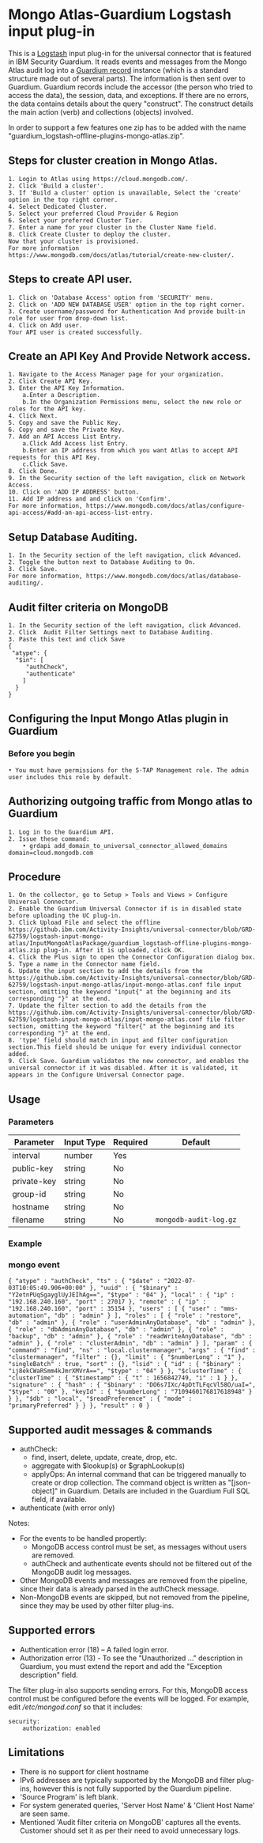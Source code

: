 # Mongo Atlas-Guardium Logstash input plug-in

This is a [Logstash](https://github.com/elastic/logstash) input plug-in for the universal connector that is featured in IBM Security Guardium. It reads events and messages from the Mongo Atlas audit log into a [Guardium record](https://github.com/IBM/universal-connectors/blob/main/common/src/main/java/com/ibm/guardium/universalconnector/commons/structures/Record.java) instance (which is a standard structure made out of several parts). The information is then sent over to Guardium. Guardium records include the accessor (the person who tried to access the data), the session, data, and exceptions. If there are no errors, the data contains details about the query "construct". The construct details the main action (verb) and collections (objects) involved.

In order to support a few features one zip has to be added with the name "guardium_logstash-offline-plugins-mongo-atlas.zip".

##  Steps for cluster creation in Mongo Atlas.
	1. Login to Atlas using https://cloud.mongodb.com/.
	2. Click 'Build a cluster'.
	3. If 'Build a cluster' option is unavailable, Select the 'create' option in the top right corner.
	4. Select Dedicated Cluster.
	5. Select your preferred Cloud Provider & Region
	6. Select your preferred Cluster Tier.
	7. Enter a name for your cluster in the Cluster Name field.
	8. Click Create Cluster to deploy the cluster.
	Now that your cluster is provisioned.
	For more information https://www.mongodb.com/docs/atlas/tutorial/create-new-cluster/.


##  Steps to create API user.
	1. Click on 'Database Access' option from 'SECURITY' menu.
	2. Click on 'ADD NEW DATABASE USER' option in the top right corner.
	3. Create username/password for Authentication And provide built-in role for user from drop-down list.
	4. Click on Add user. 
	Your API user is created successfully. 


##  Create an API Key And Provide Network access.
	1. Navigate to the Access Manager page for your organization.
	2. Click Create API Key.
	3. Enter the API Key Information.
		a.Enter a Description.
		b.In the Organization Permissions menu, select the new role or roles for the API key.
	4. Click Next.
	5. Copy and save the Public Key.
	6. Copy and save the Private Key.
	7. Add an API Access List Entry.
		a.Click Add Access list Entry.
		b.Enter an IP address from which you want Atlas to accept API requests for this API Key.
		c.Click Save.
	8. Click Done.
	9. In the Security section of the left navigation, click on Network Access.
	10. Click on 'ADD IP ADDRESS' button.
	11. Add IP address and and click on 'Confirm'.
	For more information, https://www.mongodb.com/docs/atlas/configure-api-access/#add-an-api-access-list-entry.


##  Setup Database Auditing.
	1. In the Security section of the left navigation, click Advanced.
	2. Toggle the button next to Database Auditing to On.
	3. Click Save.
	For more information, https://www.mongodb.com/docs/atlas/database-auditing/.

##  Audit filter criteria on MongoDB
	1. In the Security section of the left navigation, click Advanced.
	2. Click  Audit Filter Settings next to Database Auditing.
	3. Paste this text and click Save
	{
  	 "atype": {
  	  "$in": [
 	     "authCheck",
 	     "authenticate"
	    ]
	  }
	}
##  Configuring the Input Mongo Atlas plugin in Guardium
### Before you begin
	• You must have permissions for the S-TAP Management role. The admin user includes this role by default.
## Authorizing outgoing traffic from Mongo atlas to Guardium
	1. Log in to the Guardium API.
	2. Issue these command:
		• grdapi add_domain_to_universal_connector_allowed_domains domain=cloud.mongodb.com
## Procedure
	1. On the collector, go to Setup > Tools and Views > Configure Universal Connector.
	2. Enable the Guardium Universal Connector if is in disabled state before uploading the UC plug-in.
	3. Click Upload File and select the offline https://github.ibm.com/Activity-Insights/universal-connector/blob/GRD-62759/logstash-input-mongo-atlas/InputMongoAtlasPackage/guardium_logstash-offline-plugins-mongo-atlas.zip plug-in. After it is uploaded, click OK.
	4. Click the Plus sign to open the Connector Configuration dialog box.
	5. Type a name in the Connector name field.
	6. Update the input section to add the details from the https://github.ibm.com/Activity-Insights/universal-connector/blob/GRD-62759/logstash-input-mongo-atlas/input-mongo-atlas.conf file input section, omitting the keyword "input{" at the beginning and its corresponding "}" at the end.
	7. Update the filter section to add the details from the https://github.ibm.com/Activity-Insights/universal-connector/blob/GRD-62759/logstash-input-mongo-atlas/input-mongo-atlas.conf file filter section, omitting the keyword "filter{" at the beginning and its corresponding "}" at the end.
	8. 'type' field should match in input and filter configuration section.This field should be unique for every individual connector added.
	9. Click Save. Guardium validates the new connector, and enables the universal connector if it was disabled. After it is validated, it appears in the Configure Universal Connector page.

## Usage


### Parameters
| Parameter | Input Type | Required | Default |
|-----------|------------|----------|---------|
| interval | number | Yes | | 300
| public-key | string | No | |
| private-key | string | No | |
| group-id | string | No | |
| hostname | string | No | |
| filename | string | No | `mongodb-audit-log.gz` |

### Example
### mongo  event
	{ "atype" : "authCheck", "ts" : { "$date" : "2022-07-03T10:05:49.906+00:00" }, "uuid" : { "$binary" : "Y2etnPUqSgayglUyJEIhAg==", "$type" : "04" }, "local" : { "ip" : "192.168.240.160", "port" : 27017 }, "remote" : { "ip" : "192.168.240.160", "port" : 35154 }, "users" : [ { "user" : "mms-automation", "db" : "admin" } ], "roles" : [ { "role" : "restore", "db" : "admin" }, { "role" : "userAdminAnyDatabase", "db" : "admin" }, { "role" : "dbAdminAnyDatabase", "db" : "admin" }, { "role" : "backup", "db" : "admin" }, { "role" : "readWriteAnyDatabase", "db" : "admin" }, { "role" : "clusterAdmin", "db" : "admin" } ], "param" : { "command" : "find", "ns" : "local.clustermanager", "args" : { "find" : "clustermanager", "filter" : {}, "limit" : { "$numberLong" : "1" }, "singleBatch" : true, "sort" : {}, "lsid" : { "id" : { "$binary" : "ij8ekCWaRSmm4kJmrXMVrA==", "$type" : "04" } }, "$clusterTime" : { "clusterTime" : { "$timestamp" : { "t" : 1656842749, "i" : 1 } }, "signature" : { "hash" : { "$binary" : "DO6s7IXc/4pDtTLFqcVl58O/uaI=", "$type" : "00" }, "keyId" : { "$numberLong" : "7109460176817618948" } } }, "$db" : "local", "$readPreference" : { "mode" : "primaryPreferred" } } }, "result" : 0 }


## Supported audit messages & commands
* authCheck: 
    * find, insert, delete, update, create, drop, etc.
    * aggregate with $lookup(s) or $graphLookup(s)
    * applyOps: An internal command that can be triggered manually to create or drop collection. The command object is written as "\[json-object\]" in Guardium. Details are included in the Guardium Full SQL field, if available. 
* authenticate (with error only) 

Notes: 
* For the events to be handled propertly: 
    * MongoDB access control must be set, as messages without users are removed. 
    * authCheck and authenticate events should not be filtered out of the MongoDB audit log messages.
* Other MongoDB events and messages are removed from the pipeline, since their data is already parsed in the authCheck message.
* Non-MongoDB events are skipped, but not removed from the pipeline, since they may be used by other filter plug-ins.

##  Supported errors

* Authentication error (18) – A failed login error.
* Authorization error (13) - To see the "Unauthorized ..." description in Guardium, you must extend the report and add the "Exception description" field.

The filter plug-in also supports sending errors. For this, MongoDB access control must be configured before the events will be logged. For example, edit _/etc/mongod.conf_ so that it includes:

    security:  
        authorization: enabled

##  Limitations
* There is no support for client hostname
* IPv6 addresses are typically supported by the MongoDB and filter plug-ins, however this is not fully supported by the Guardium pipeline.
* 'Source Program' is left blank.
* For system generated queries, 'Server Host Name' & 'Client Host Name' are seen same.
* Mentioned 'Audit filter criteria on MongoDB' captures all the events. Customer should set it as per their need to avoid unnecessary logs.
